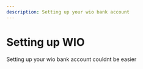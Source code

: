 ```yaml
---
description: Setting up your wio bank account
---
```


# Setting up WIO

Setting up your wio bank account couldnt be easier
